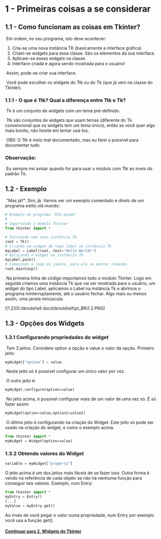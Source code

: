 # 1 - Primeiras coisas a se considerar

## 1.1 - Como funcionam as coisas em Tkinter?

​	Em ordem, no seu programa, isto deve acontecer:

1. Cria-se uma nova instância TK (basicamente a interface gráfica)
2. Criam-se widgets para essa classe. São os elementos da sua interface.
3. Aplicam-se esses widgets na classe.
4. Interface criada e agora sendo mostrada para o usuário!

​	Assim, pode-se criar sua interface.

​	Você pode escolher os widgets do Ttk ou do Tk (que já vem na classe do Tkinter).

### 1.1.1 - O que é Ttk? Qual a diferença entre Ttk e Tk?

​	Tk é um conjunto de widgets com um tema pré-definido.

​	Ttk são conjuntos de widgets que usam temas (diferente do Tk convenvional que os widgets tem um tema único), então se você quer algo mais bonito, não hesite em tentar usá-los.

​	OBS: O Ttk é meio mal documentado, mas eu farei o possível para documentar tudo.

### 	Observação: 

​	Eu sempre irei avisar quando for para usar o módulo com Ttk ao invés do padrão Tk.

## 1.2 - Exemplo

​	"Mas já?". Sim, já. Vamos ver um exemplo comentado e direto de um programa estilo olá mundo:

```python
# Exemplo de programa "Olá mundo"
#
# Importando o módulo Tkinter
from tkinter import *

# Iniciando uma nova instância Tk
root = Tk()
# Criando um widget do tipo label na instância Tk
myLabel = Label(root, text="Hello World!")
# Aplicando o widget na instância Tk
myLabel.pack()
# Começando o loop da janela, para ela se manter rodando.
root.mainloop()

```

​	Na primeira linha de código importamos todo o módulo Tkinter. Logo em seguida criamos uma instância Tk que vai ser mostrada para o usuário, um widget do tipo Label, aplicamos o Label na instância Tk e abrimos o programa ininterruptamente, até o usuário fechar. Algo mais ou menos assim, uma janela minúscula:

![1.2](G:\tknutshell docs\tknutshell\pt_BR\1.2.PNG)

## 1.3 - Opções dos Widgets

### 1.3.1 Configurando propriedades do widget

​	Tem 3 jeitos. Considere option a opção e value o valor da opção. Primeiro jeito:

```python
myWidget["option"] = value
```

​	Neste jeito só é possível configurar um único valor por vez.

​	O outro jeito é:

```python
myWidget.configure(option=value)
```

​	No jeito acima, é possível configurar mais de um valor de uma vez só. É só fazer assim:

```python
myWidget(option=value,option2=value2)
```

​	O último jeito é configurando na criação do Widget. Este jeito só pode ser usado na criação do widget, e como o exemplo acima.

```python
from tkinter import *
myWidget = Widget(option=value)
```

### 1.3.2 Obtendo valores do Widget

```python
variable = myWidget["property"]
```

O jeito acima é um dos jeitos mais fáceis de se fazer isso. Outra forma é vendo na referência de cada objeto se não há nenhuma função para conseguir tais valores. Exemplo, num Entry:

```python
from tkinter import *
myEntry = Entry()
[...]
myValue = myEntry.get()
```

Ao invés de você pegar o valor numa propriedade, num Entry por exemplo você usa a função get().

#### [Continuar para 2. Widgets do Tkinter](2.md)